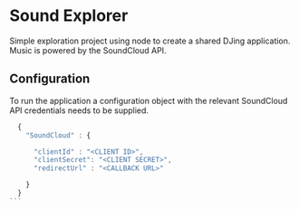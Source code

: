 # Sound Explorer

Simple exploration project using node to create a shared DJing application. Music is powered by the SoundCloud API.

## Configuration

To run the application a configuration object with the relevant SoundCloud API credentials needs to be supplied.

````JavaScript
  {
    "SoundCloud" : {

      "clientId" : "<CLIENT ID>",
      "clientSecret": "<CLIENT SECRET>",
      "redirectUrl" : "<CALLBACK URL>"

    }
  }
```
